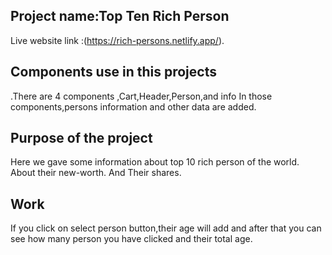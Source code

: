 ## Project name:Top Ten Rich Person
Live website link :(https://rich-persons.netlify.app/).


## Components use in this projects
.There are 4 components ,Cart,Header,Person,and info
In those components,persons information and other data are added.


## Purpose of the project
Here we gave some information about top 10 rich person of the world.
About their new-worth.
And Their shares.
## Work
If you click on select person button,their age will add and after that you can see how many person you have clicked and their total age.